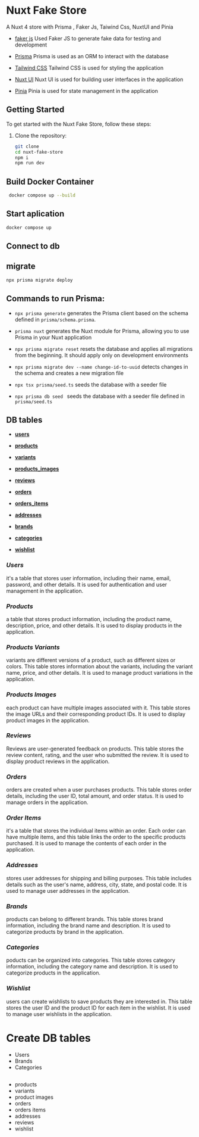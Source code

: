 # Nuxt Fake Store

A Nuxt 4 store with Prisma , Faker Js, Taiwind Css, NuxtUI and Pinia 

* [faker js](https://fakerjs.dev/guide/)
Used Faker JS to generate fake data for testing and development

* [Prisma](https://www.prisma.io/)
Prisma is used as an ORM to interact with the database

* [Tailwind CSS](https://tailwindcss.com/)
Tailwind CSS is used for styling the application
* [Nuxt UI](https://nuxtui.com/)
Nuxt UI is used for building user interfaces in the application
* [Pinia](https://pinia.vuejs.org/)
Pinia is used for state management in the application

## Getting Started
To get started with the Nuxt Fake Store, follow these steps:
1. Clone the repository:
   ```bash
   git clone
   cd nuxt-fake-store
   npm i
   npm run dev
    ```
## Build Docker Container 
```bash
 docker compose up --build 
 ```
## Start aplication 
```bash
docker compose up 
```

## Connect to db
## migrate
```bash 
npx prisma migrate deploy
```

## Commands to run Prisma:

- `npx prisma generate` 
generates the Prisma client based on the schema defined in `prisma/schema.prisma`.

- `prisma nuxt`
  generates the Nuxt module for Prisma, allowing you to use Prisma in your Nuxt application

- `npx prisma migrate reset`
 resets the database and applies all migrations from the beginning. It should apply only on development environments


- `npx prisma migrate dev --name change-id-to-uuid` detects changes in the schema and creates a new migration file

- `npx tsx prisma/seed.ts` seeds the database with a seeder file
- `npx prisma db seed ` 
seeds the database with a seeder file defined in `prisma/seed.ts`


## DB tables

- [**users**](#users)

- [**products** ](#products)

- [**variants**](#variants)

- [**products_images**](#products_images)

- [**reviews**](#reviews)

- [**orders**](#orders)

- [**orders_items**](#orders_items)

- [**addresses**](#addresses)

- [**brands**](#brands)

- [**categories**](#categories)

- [**wishlist**](#wishlist)

### _Users_
 it's a table that stores user information, including their name, email, password, and other details. It is used for authentication and user management in the application.
### _Products_
a table that stores product information, including the product name, description, price, and other details. It is used to display products in the application.
### _Products Variants_
variants are different versions of a product, such as different sizes or colors. This table stores information about the variants, including the variant name, price, and other details. It is used to manage product variations in the application.
### _Products Images_
each product can have multiple images associated with it. This table stores the image URLs and their corresponding product IDs. It is used to display product images in the application.
### _Reviews_
Reviews are user-generated feedback on products. This table stores the review content, rating, and the user who submitted the review. It is used to display product reviews in the application.
### _Orders_
orders are created when a user purchases products. This table stores order details, including the user ID, total amount, and order status. It is used to manage orders in the application.
### _Order Items_
it's a table that stores the individual items within an order. Each order can have multiple items, and this table links the order to the specific products purchased. It is used to manage the contents of each order in the application.
### _Addresses_
stores user addresses for shipping and billing purposes. This table includes details such as the user's name, address, city, state, and postal code. It is used to manage user addresses in the application.
### _Brands_
products can belong to different brands. This table stores brand information, including the brand name and description. It is used to categorize products by brand in the application.
### _Categories_
poducts can be organized into categories. This table stores category information, including the category name and description. It is used to categorize products in the application.
### _Wishlist_
users can create wishlists to save products they are interested in. This table stores the user ID and the product ID for each item in the wishlist. It is used to manage user wishlists in the application.

# Create DB tables

- Users
- Brands
- Categories

## 
- products
- variants
- product images
- orders
- orders items
- addresses
- reviews
- wishlist